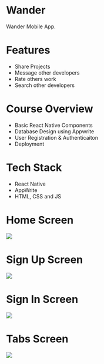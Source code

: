 # Wander
Wander Mobile App.

# Features
* Share Projects
* Message other developers
* Rate others work
* Search other developers

# Course Overview
* Basic React Native Components
* Database Design using Appwrite
* User Registration & Authenticaiton
* Deployment

# Tech Stack
* React Native
* AppWrite
* HTML, CSS and JS

# Home Screen
<img src="assets/images/screenshot/homescreen.png">  

# Sign Up Screen
<img src="assets/images/screenshot/sign-up.png">  

# Sign In Screen
<img src="assets/images/screenshot/sign-in.png">  

# Tabs Screen
<img src="assets/images/screenshot/tabs.png">  
